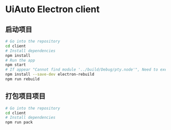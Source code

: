 # UiAuto Electron client

## 启动项目

```bash
# Go into the repository
cd client
# Install dependencies
npm install
# Run the app
npm start
# If appear "Cannot find module '../build/Debug/pty.node'", Need to execute the command
npm install --save-dev electron-rebuild
npm run rebuild
```


<!-- "electronDownload": {
    "mirror":"https://npmmirror.com/mirrors/electron/"
}, -->


<!-- {
"from": "redist",
"to": "redist",
"filter": [
    "**/*"
]
}, -->


<!-- {
"from": "public/node_modules",
"to": "node_modules",
"filter": [
    "**/*"
]
}, -->



<!-- {
"from": "node_modules",
"to": "node_modules",
"filter": [
    "**/*",
    "!**/node_modules/*/{CHANGELOG.md,README.md,README,readme.md,readme}",
    "!**/node_modules/*/{test,__tests__,tests,powered-test,example,examples}",
    "!**/node_modules/*.d.ts",
    "!**/node_modules/.bin",
    "!**/*.{iml,o,hprof,orig,pyc,pyo,rbc,swp,csproj,sln,xproj}",
    "!.editorconfig",
    "!**/._*",
    "!**/{.DS_Store,.git,.hg,.svn,CVS,RCS,SCCS,.gitignore,.gitattributes}",
    "!**/{__pycache__,thumbs.db,.flowconfig,.idea,.vs,.nyc_output}",
    "!**/{appveyor.yml,.travis.yml,circle.yml}",
    "!**/{npm-debug.log,yarn.lock,.yarn-integrity,.yarn-metadata.json}"
]
}, -->


## 打包项目项目


```bash
# Go into the repository
cd client
# Install dependencies
npm run pack
```